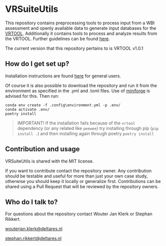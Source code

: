 # VRSuiteUtils #

This repository contains preprocessing tools to process input from a WBI assessment and openly available data to generate input databases for the [VRTOOL](https://github.com/Deltares/Veiligheidsrendement). Additionally it contains tools to process and analyze results from the VRTOOL. Further guidelines can be found [here](https://deltares-research.github.io/VrtoolDocumentation/).

The current version that this repository pertains to is VRTOOL v1.0.1

## How do I get set up? ##
Installation instructions are found [here](https://deltares-research.github.io/VrtoolDocumentation/Installaties/index.html) for general users. 

Of course it is also possible to download the repository and run it from the environment as specified in the .yml and .toml files.
Use of [miniforge](https://conda-forge.org/miniforge/) is advised for this. Then run:

```
conda env create -f .config\environment.yml -p .env/
conda activate .env/
poetry install
```
> IMPORTANT! If the installation fails because of the `vrtool` dependency (or any related like `peewee`) try installing through pip (`pip install .`) and then installing again through poetry `poetry install`

## Contribution and usage ##
VRSuiteUtils is shared with the MIT license. 

If you want to contribute contact the repository owner. Any contribution should be testable and useful for more than just your own case study, otherwise you should keep it locally or generalize first. Contributions can be shared using a Pull Request that will be reviewed by the repository owners.

## Who do I talk to? ##

For questions about the repository contact Wouter Jan Klerk or Stephan Rikkert.

wouterjan.klerk@deltares.nl

stephan.rikkert@deltares.nl
